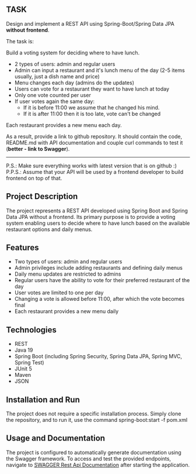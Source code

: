 ## TASK
Design and implement a REST API using Spring-Boot/Spring Data JPA **without frontend**.

The task is:

Build a voting system for deciding where to have lunch.

* 2 types of users: admin and regular users
* Admin can input a restaurant and it's lunch menu of the day (2-5 items usually, just a dish name and price)
* Menu changes each day (admins do the updates)
* Users can vote for a restaurant they want to have lunch at today
* Only one vote counted per user
* If user votes again the same day:
    - If it is before 11:00 we assume that he changed his mind.
    - If it is after 11:00 then it is too late, vote can't be changed

Each restaurant provides a new menu each day.

As a result, provide a link to github repository. It should contain the code, README.md with API documentation and couple curl commands to test it (**better - link to Swagger**).

-----------------------------
P.S.: Make sure everything works with latest version that is on github :)  
P.P.S.: Assume that your API will be used by a frontend developer to build frontend on top of that.

## Project Description
The project represents a REST API developed using Spring Boot and Spring Data JPA without a frontend. Its primary purpose is to provide a voting system enabling users to decide where to have lunch based on the available restaurant options and daily menus.

## Features
- Two types of users: admin and regular users
- Admin privileges include adding restaurants and defining daily menus
- Daily menu updates are restricted to admins
- Regular users have the ability to vote for their preferred restaurant of the day
- User votes are limited to one per day
- Changing a vote is allowed before 11:00, after which the vote becomes final
- Each restaurant provides a new menu daily

## Technologies
- REST
- Java 19
- Spring Boot (including Spring Security, Spring Data JPA, Spring MVC, Spring Test)
- JUnit 5
- Maven
- JSON

## Installation and Run
The project does not require a specific installation process. Simply clone the repository, and to run it, use the command spring-boot:start -f pom.xml

## Usage and Documentation
The project is configured to automatically generate documentation using the Swagger framework. To access and test the provided endpoints, navigate to [SWAGGER Rest Api Documentation](http://localhost:8080/swagger-ui/index.html) after starting the application.